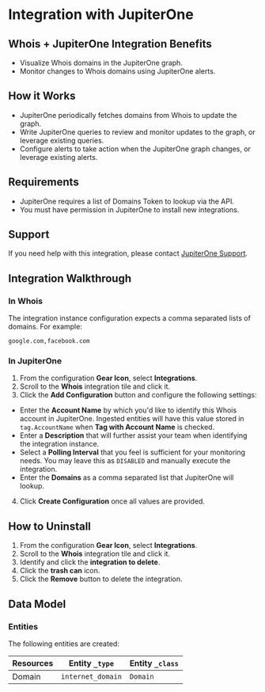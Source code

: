 # Integration with JupiterOne

## Whois + JupiterOne Integration Benefits

- Visualize Whois domains in the JupiterOne graph.
- Monitor changes to Whois domains using JupiterOne alerts.

## How it Works

- JupiterOne periodically fetches domains from Whois to update the graph.
- Write JupiterOne queries to review and monitor updates to the graph, 
or leverage existing queries.
- Configure alerts to take action when the JupiterOne graph changes, 
or leverage existing alerts.

## Requirements

- JupiterOne requires a list of Domains Token to lookup via the API.
- You must have permission in JupiterOne to install new integrations.

## Support

If you need help with this integration, please contact
[JupiterOne Support](https://support.jupiterone.io).

## Integration Walkthrough

### In Whois

The integration instance configuration expects a comma separated lists of
domains. For example:

```
google.com,facebook.com
```

### In JupiterOne

1. From the configuration **Gear Icon**, select **Integrations**.
2. Scroll to the **Whois** integration tile and click it.
3. Click the **Add Configuration** button and configure the following settings:
- Enter the **Account Name** by which you'd like to identify this Whois
   account in JupiterOne. Ingested entities will have this value stored in
   `tag.AccountName` when **Tag with Account Name** is checked.
- Enter a **Description** that will further assist your team when identifying
   the integration instance.
- Select a **Polling Interval** that you feel is sufficient for your monitoring
   needs. You may leave this as `DISABLED` and manually execute the integration.
- Enter the **Domains** as a comma separated list that JupiterOne will lookup.
4. Click **Create Configuration** once all values are provided.

## How to Uninstall

1. From the configuration **Gear Icon**, select **Integrations**.
2. Scroll to the **Whois** integration tile and click it.
3. Identify and click the **integration to delete**.
4. Click the **trash can** icon.
5. Click the **Remove** button to delete the integration.

<!-- {J1_DOCUMENTATION_MARKER_START} -->
<!--
********************************************************************************
NOTE: ALL OF THE FOLLOWING DOCUMENTATION IS GENERATED USING THE
"j1-integration document" COMMAND. DO NOT EDIT BY HAND! PLEASE SEE THE DEVELOPER
DOCUMENTATION FOR USAGE INFORMATION:

https://github.com/JupiterOne/sdk/blob/master/docs/integrations/development.md
********************************************************************************
-->

## Data Model

### Entities

The following entities are created:

| Resources | Entity `_type`    | Entity `_class` |
| --------- | ----------------- | --------------- |
| Domain    | `internet_domain` | `Domain`        |

<!--
********************************************************************************
END OF GENERATED DOCUMENTATION AFTER BELOW MARKER
********************************************************************************
-->
<!-- {J1_DOCUMENTATION_MARKER_END} -->